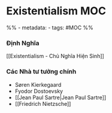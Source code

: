 # Existentialism MOC
%% - metadata:
	- tags: #MOC %% 

### Định Nghĩa
[[Existentialism - Chủ Nghĩa Hiện Sinh]]

### Các Nhà tư tưởng chính
- Søren Kierkegaard
- Fyodor Dostoevsky
- [[Jean Paul Sartre|Jean Paul Sartre]]
- [[Friedrich Nietzsche]] 
